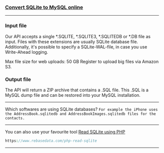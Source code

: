 ### [Convert SQLite to MySQL online](https://www.rebasedata.com/convert-sqlite-to-mysql-online)
***
### Input file
Our API accepts a single *.SQLITE, *.SQLITE3, *.SQLITEDB or *.DB file as input. Files with these extensions are usually SQLite database file.
Additionally, it's possible to specify a SQLite-WAL-file, in case you use Write-Ahead logging.

Max file size for web uploads: 50 GB
Register to upload big files via Amazon S3.

### Output file
The API will return a ZIP archive that contains a .SQL file. This .SQL is a MySQL dump file and can be restored into your MySQL installation.
***
Which softwares are using SQLite databases?
``For example the iPhone uses the AddressBook.sqlitedb and AddressBookImages.sqlitedb files for the contacts.``
***
You can also use your favourite tool
[Read SQLite using PHP](https://www.rebasedata.com/php-read-sqlite) 
```php
https://www.rebasedata.com/php-read-sqlite 
```
***
